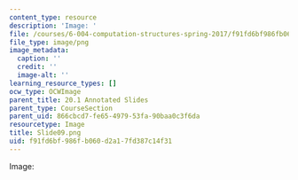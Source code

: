 ```yaml
---
content_type: resource
description: 'Image: '
file: /courses/6-004-computation-structures-spring-2017/f91fd6bf986fb060d2a17fd387c14f31_Slide09.png
file_type: image/png
image_metadata:
  caption: ''
  credit: ''
  image-alt: ''
learning_resource_types: []
ocw_type: OCWImage
parent_title: 20.1 Annotated Slides
parent_type: CourseSection
parent_uid: 866cbcd7-fe65-4979-53fa-90baa0c3f6da
resourcetype: Image
title: Slide09.png
uid: f91fd6bf-986f-b060-d2a1-7fd387c14f31
---
```

Image: 

